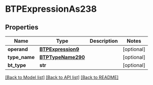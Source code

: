 # BTPExpressionAs238

## Properties
Name | Type | Description | Notes
------------ | ------------- | ------------- | -------------
**operand** | [**BTPExpression9**](BTPExpression9.md) |  | [optional] 
**type_name** | [**BTPTypeName290**](BTPTypeName290.md) |  | [optional] 
**bt_type** | **str** |  | [optional] 

[[Back to Model list]](../README.md#documentation-for-models) [[Back to API list]](../README.md#documentation-for-api-endpoints) [[Back to README]](../README.md)



